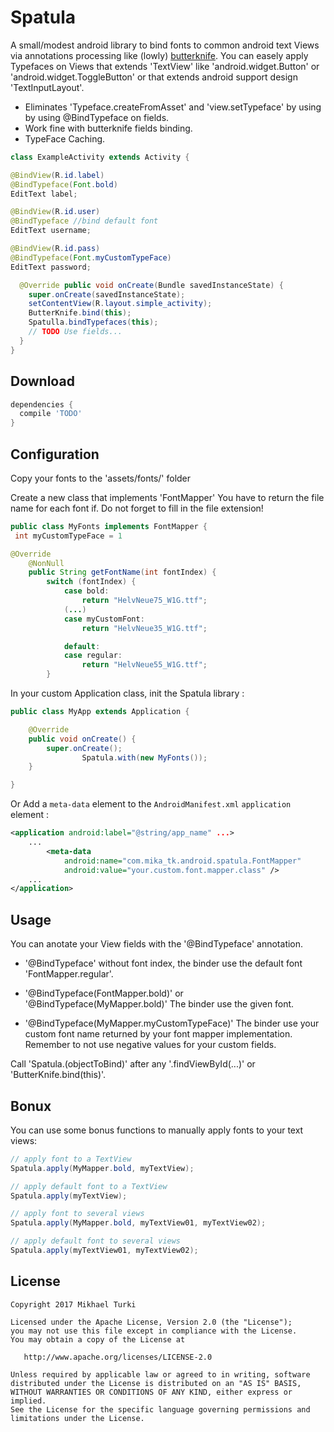 Spatula
============

A small/modest android library to bind fonts to common android text Views via annotations processing like (lowly) [butterknife][1]. You can easely apply Typefaces on Views that extends 'TextView' like 'android.widget.Button' or 'android.widget.ToggleButton' or that extends android support design 'TextInputLayout'.


* Eliminates 'Typeface.createFromAsset' and 'view.setTypeface' by using by using @BindTypeface on fields.
* Work fine with butterknife fields binding.
* TypeFace Caching.

```java
class ExampleActivity extends Activity {

@BindView(R.id.label)
@BindTypeface(Font.bold)
EditText label;

@BindView(R.id.user)
@BindTypeface //bind default font
EditText username;

@BindView(R.id.pass)
@BindTypeface(Font.myCustomTypeFace)
EditText password;

  @Override public void onCreate(Bundle savedInstanceState) {
    super.onCreate(savedInstanceState);
    setContentView(R.layout.simple_activity);
    ButterKnife.bind(this);
    Spatulla.bindTypefaces(this);
    // TODO Use fields...
  }
}
```
Download
--------

```groovy
dependencies {
  compile 'TODO'
}
```

Configuration
-------

Copy your fonts to the 'assets/fonts/' folder

Create a new class that implements 'FontMapper'
You have to return the file name for each font if. Do not forget to fill in the file extension!

```java
public class MyFonts implements FontMapper {
 int myCustomTypeFace = 1

@Override
    @NonNull
    public String getFontName(int fontIndex) {
        switch (fontIndex) {
            case bold:
                return "HelvNeue75_W1G.ttf";
            (...)
            case myCustomFont:
                return "HelvNeue35_W1G.ttf";

            default:
            case regular:
                return "HelvNeue55_W1G.ttf";
        }
```

In your custom Application class, init the Spatula library :
```java
public class MyApp extends Application {

    @Override
    public void onCreate() {
        super.onCreate();
                Spatula.with(new MyFonts());
    }

}

```

Or Add a `meta-data` element to the `AndroidManifest.xml` `application` element :
```xml
<application android:label="@string/app_name" ...>
    ...
        <meta-data
            android:name="com.mika_tk.android.spatula.FontMapper"
            android:value="your.custom.font.mapper.class" />
    ...
</application>
```

Usage
-------
You can anotate your View fields with the '@BindTypeface' annotation.

- '@BindTypeface'
without font index, the binder use the default font 'FontMapper.regular'.

- '@BindTypeface(FontMapper.bold)' or '@BindTypeface(MyMapper.bold)'
 The binder use the given font.

- '@BindTypeface(MyMapper.myCustomTypeFace)'
 The binder use your custom font name returned by your font mapper implementation. Remember to not use negative values for your custom fields.

Call 'Spatula.(objectToBind)' after any '.findViewById(...)' or 'ButterKnife.bind(this)'.

Bonux
-------
You can use some bonus functions to manually apply fonts to your text views:

```java
// apply font to a TextView
Spatula.apply(MyMapper.bold, myTextView);

// apply default font to a TextView
Spatula.apply(myTextView);

// apply font to several views
Spatula.apply(MyMapper.bold, myTextView01, myTextView02);

// apply default font to several views
Spatula.apply(myTextView01, myTextView02);
```

License
-------

    Copyright 2017 Mikhael Turki

    Licensed under the Apache License, Version 2.0 (the "License");
    you may not use this file except in compliance with the License.
    You may obtain a copy of the License at

       http://www.apache.org/licenses/LICENSE-2.0

    Unless required by applicable law or agreed to in writing, software
    distributed under the License is distributed on an "AS IS" BASIS,
    WITHOUT WARRANTIES OR CONDITIONS OF ANY KIND, either express or implied.
    See the License for the specific language governing permissions and
    limitations under the License.

 [1]: http://jakewharton.github.com/butterknife/

